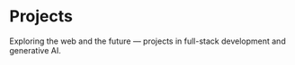# Projects
Exploring the web and the future — projects in full-stack development and generative AI.

